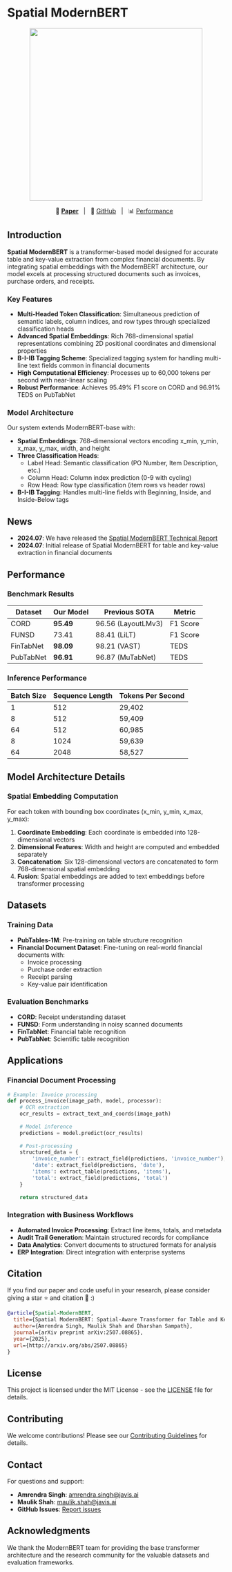 # Spatial ModernBERT

<p align="center">
    <img src="https://via.placeholder.com/400x200/1e40af/ffffff?text=Spatial+ModernBERT" width="400"/>
</p>

<p align="center">
        📑 <a href="http://arxiv.org/abs/2507.08865"><b>Paper</b></a>&nbsp&nbsp | &nbsp&nbsp🤗 <a href="https://github.com/javis-admin/Spatial-ModernBERT">GitHub</a>&nbsp&nbsp | &nbsp&nbsp📊 <a href="#performance">Performance</a>&nbsp&nbsp
</p>

## Introduction

**Spatial ModernBERT** is a transformer-based model designed for accurate table and key-value extraction from complex financial documents. By integrating spatial embeddings with the ModernBERT architecture, our model excels at processing structured documents such as invoices, purchase orders, and receipts.

### Key Features

* **Multi-Headed Token Classification**: Simultaneous prediction of semantic labels, column indices, and row types through specialized classification heads
* **Advanced Spatial Embeddings**: Rich 768-dimensional spatial representations combining 2D positional coordinates and dimensional properties
* **B-I-IB Tagging Scheme**: Specialized tagging system for handling multi-line text fields common in financial documents
* **High Computational Efficiency**: Processes up to 60,000 tokens per second with near-linear scaling
* **Robust Performance**: Achieves 95.49% F1 score on CORD and 96.91% TEDS on PubTabNet

### Model Architecture

Our system extends ModernBERT-base with:
- **Spatial Embeddings**: 768-dimensional vectors encoding x_min, y_min, x_max, y_max, width, and height
- **Three Classification Heads**:
  - Label Head: Semantic classification (PO Number, Item Description, etc.)
  - Column Head: Column index prediction (0-9 with cycling)
  - Row Head: Row type classification (item rows vs header rows)
- **B-I-IB Tagging**: Handles multi-line fields with Beginning, Inside, and Inside-Below tags

## News

* **2024.07**: We have released the [Spatial ModernBERT Technical Report](http://arxiv.org/abs/2507.08865)
* **2024.07**: Initial release of Spatial ModernBERT for table and key-value extraction in financial documents

## Performance

### Benchmark Results

| Dataset | Our Model | Previous SOTA | Metric |
|---------|-----------|---------------|--------|
| CORD | **95.49** | 96.56 (LayoutLMv3) | F1 Score |
| FUNSD | 73.41 | 88.41 (LiLT) | F1 Score |
| FinTabNet | **98.09** | 98.21 (VAST) | TEDS |
| PubTabNet | **96.91** | 96.87 (MuTabNet) | TEDS |

### Inference Performance

| Batch Size | Sequence Length | Tokens Per Second |
|------------|----------------|-------------------|
| 1 | 512 | 29,402 |
| 8 | 512 | 59,409 |
| 64 | 512 | 60,985 |
| 8 | 1024 | 59,639 |
| 64 | 2048 | 58,527 |

## Model Architecture Details

### Spatial Embedding Computation

For each token with bounding box coordinates (x_min, y_min, x_max, y_max):

1. **Coordinate Embedding**: Each coordinate is embedded into 128-dimensional vectors
2. **Dimensional Features**: Width and height are computed and embedded separately
3. **Concatenation**: Six 128-dimensional vectors are concatenated to form 768-dimensional spatial embedding
4. **Fusion**: Spatial embeddings are added to text embeddings before transformer processing

## Datasets

### Training Data

- **PubTables-1M**: Pre-training on table structure recognition
- **Financial Document Dataset**: Fine-tuning on real-world financial documents with:
  - Invoice processing
  - Purchase order extraction
  - Receipt parsing
  - Key-value pair identification

### Evaluation Benchmarks

- **CORD**: Receipt understanding dataset
- **FUNSD**: Form understanding in noisy scanned documents
- **FinTabNet**: Financial table recognition
- **PubTabNet**: Scientific table recognition

## Applications

### Financial Document Processing

```python
# Example: Invoice processing
def process_invoice(image_path, model, processor):
    # OCR extraction
    ocr_results = extract_text_and_coords(image_path)
    
    # Model inference
    predictions = model.predict(ocr_results)
    
    # Post-processing
    structured_data = {
        'invoice_number': extract_field(predictions, 'invoice_number'),
        'date': extract_field(predictions, 'date'),
        'items': extract_table(predictions, 'items'),
        'total': extract_field(predictions, 'total')
    }
    
    return structured_data
```

### Integration with Business Workflows

- **Automated Invoice Processing**: Extract line items, totals, and metadata
- **Audit Trail Generation**: Maintain structured records for compliance
- **Data Analytics**: Convert documents to structured formats for analysis
- **ERP Integration**: Direct integration with enterprise systems

## Citation

If you find our paper and code useful in your research, please consider giving a star :star: and citation :pencil: :)

```BibTeX
@article{Spatial-ModernBERT,
  title={Spatial ModernBERT: Spatial-Aware Transformer for Table and Key-Value Extraction in Financial Documents at Scale},
  author={Amrendra Singh, Maulik Shah and Dharshan Sampath},
  journal={arXiv preprint arXiv:2507.08865},
  year={2025},
  url={http://arxiv.org/abs/2507.08865}
}
```

## License

This project is licensed under the MIT License - see the [LICENSE](LICENSE) file for details.

## Contributing

We welcome contributions! Please see our [Contributing Guidelines](CONTRIBUTING.md) for details.

## Contact

For questions and support:
- **Amrendra Singh**: amrendra.singh@javis.ai
- **Maulik Shah**: maulik.shah@javis.ai
- **GitHub Issues**: [Report issues](https://github.com/javis-admin/Spatial-ModernBERT/issues)

## Acknowledgments

We thank the ModernBERT team for providing the base transformer architecture and the research community for the valuable datasets and evaluation frameworks.